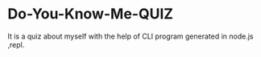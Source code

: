 # Do-You-Know-Me-QUIZ
It is a quiz about myself with the help of CLI program generated in node.js ,repl.

